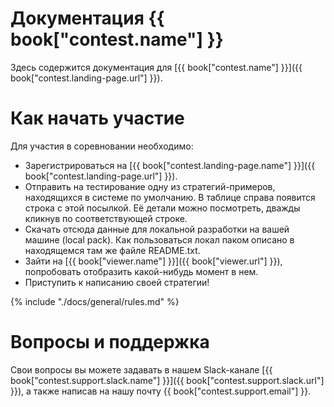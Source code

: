 # Документация {{ book["contest.name"] }}
Здесь содержится документация для [{{ book["contest.name"] }}]({{ book["contest.landing-page.url"] }}).


# Как начать участие
Для участия в соревновании необходимо:
- Зарегистрироваться на [{{ book["contest.landing-page.name"] }}]({{ book["contest.landing-page.url"] }}).
- Отправить на тестирование одну из стратегий-примеров, находящихся в системе по умолчанию. В таблице справа появится строка с этой посылкой. Её детали можно посмотреть, дважды кликнув по соответствующей строке.
- Скачать отсюда данные для локальной разработки на вашей машине (local pack). Как пользоваться локал паком описано в находящемся там же файле README.txt.
- Зайти на [{{ book["viewer.name"] }}]({{ book["viewer.url"] }}), попробовать отобразить какой-нибудь момент в нем.
- Приступить к написанию своей стратегии!

{% include "./docs/general/rules.md" %}

# Вопросы и поддержка
Свои вопросы вы можете задавать в нашем Slack-канале [{{ book["contest.support.slack.name"] }}]({{ book["contest.support.slack.url"] }}), а также написав на нашу почту {{ book["contest.support.email"] }}.
